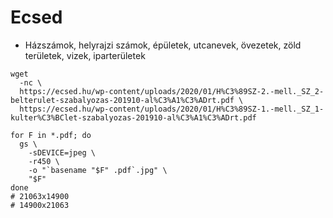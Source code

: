 # Ecsed

* Házszámok, helyrajzi számok, épületek, utcanevek, övezetek, zöld területek, vizek, iparterületek

```
wget
  -nc \
  https://ecsed.hu/wp-content/uploads/2020/01/H%C3%89SZ-2.-mell._SZ_2-belterulet-szabalyozas-201910-al%C3%A1%C3%ADrt.pdf \
  https://ecsed.hu/wp-content/uploads/2020/01/H%C3%89SZ-1.-mell._SZ_1-kulter%C3%BClet-szabalyozas-201910-al%C3%A1%C3%ADrt.pdf

for F in *.pdf; do
  gs \
    -sDEVICE=jpeg \
    -r450 \
    -o "`basename "$F" .pdf`.jpg" \
    "$F"
done
# 21063x14900
# 14900x21063
```
